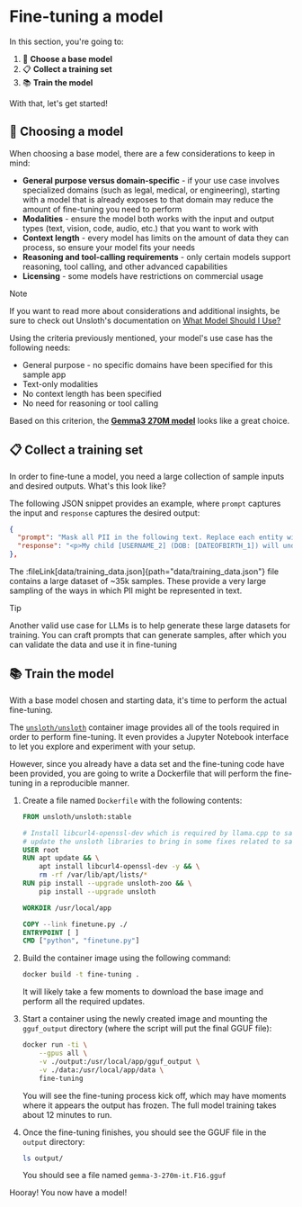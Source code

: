 # Fine-tuning a model

In this section, you're going to:

1. 🧠 **Choose a base model**
2. 📋 **Collect a training set**
3. 📚 **Train the model**

With that, let's get started!



## 🧠 Choosing a model

When choosing a base model, there are a few considerations to keep in mind:

- **General purpose versus domain-specific** - if your use case involves specialized domains (such as legal, medical, or engineering), starting with a model that is already exposes to that domain may reduce the amount of fine-tuning you need to perform
- **Modalities** - ensure the model both works with the input and output types (text, vision, code, audio, etc.) that you want to work with
- **Context length** - every model has limits on the amount of data they can process, so ensure your model fits your needs
- **Reasoning and tool-calling requirements** - only certain models support reasoning, tool calling, and other advanced capabilities
- **Licensing** - some models have restrictions on commercial usage

> [!NOTE]
> If you want to read more about considerations and additional insights, be sure to check out Unsloth's documentation on [What Model Should I Use?](https://docs.unsloth.ai/get-started/fine-tuning-llms-guide/what-model-should-i-use)

Using the criteria previously mentioned, your model's use case has the following needs:

- General purpose - no specific domains have been specified for this sample app
- Text-only modalities
- No context length has been specified
- No need for reasoning or tool calling

Based on this criterion, the [**Gemma3 270M model**](https://hub.docker.com/r/ai/gemma3) looks like a great choice.



## 📋 Collect a training set

In order to fine-tune a model, you need a large collection of sample inputs and desired outputs. What's this look like?

The following JSON snippet provides an example, where `prompt` captures the input and `response` captures the desired output:

```json
{
  "prompt": "Mask all PII in the following text. Replace each entity with the exact UPPERCASE label in square brackets (e.g., [PERSON], [EMAIL], [PHONE], [USERNAME], [ADDRESS], [CREDIT_CARD], [TIME], etc.). Preserve all non-PII text, whitespace, and punctuation exactly. Return ONLY the redacted text.\n\nText:\n<p>My child faozzsd379223 (DOB: May/58) will undergo treatment with Dr. faozzsd379223, office at Hill Road. Our ZIP code is 28170-6392. Consult policy M.UE.227995. Contact number: 0070.606.322.6244. Handle transactions with 6225427220412963. Queries? Email: faozzsd379223@outlook.com.</p>",
  "response": "<p>My child [USERNAME_2] (DOB: [DATEOFBIRTH_1]) will undergo treatment with Dr. [USERNAME_1], office at [STREET_1]. Our ZIP code is [ZIPCODE_1]. Consult policy M.UE.227995. Contact number: [TELEPHONENUM_1]. Handle transactions with [CREDITCARDNUMBER_1]. Queries? Email: [EMAIL_1].</p>"
},
```

The :fileLink[data/training_data.json]{path="data/training_data.json"} file contains a large dataset of ~35k samples. These provide a very large sampling of the ways in which PII might be represented in text.

> [!TIP]
> Another valid use case for LLMs is to help generate these large datasets for training. You can craft prompts that can generate samples, after which you can validate the data and use it in fine-tuning



## 📚 Train the model

With a base model chosen and starting data, it's time to perform the actual fine-tuning.

The [`unsloth/unsloth`](https://hub.docker.com/r/unsloth/unsloth) container image provides all of the tools required in order to perform fine-tuning. It even provides a Jupyter Notebook interface to let you explore and experiment with your setup.

However, since you already have a data set and the fine-tuning code have been provided, you are going to write a Dockerfile that will perform the fine-tuning in a reproducible manner.

1. Create a file named `Dockerfile` with the following contents:

    ```dockerfile save-as=Dockerfile
    FROM unsloth/unsloth:stable

    # Install libcurl4-openssl-dev which is required by llama.cpp to save GGUF files and
    # update the unsloth libraries to bring in some fixes related to saving to GGUF files
    USER root
    RUN apt update && \
        apt install libcurl4-openssl-dev -y && \
        rm -rf /var/lib/apt/lists/*
    RUN pip install --upgrade unsloth-zoo && \
        pip install --upgrade unsloth

    WORKDIR /usr/local/app

    COPY --link finetune.py ./
    ENTRYPOINT [ ]
    CMD ["python", "finetune.py"]
    ```

2. Build the container image using the following command:

    ```bash
    docker build -t fine-tuning .
    ```

    It will likely take a few moments to download the base image and perform all the required updates.

3. Start a container using the newly created image and mounting the `gguf_output` directory (where the script will put the final GGUF file):

    ```bash
    docker run -ti \
        --gpus all \
        -v ./output:/usr/local/app/gguf_output \
        -v ./data:/usr/local/app/data \
        fine-tuning
    ```

    You will see the fine-tuning process kick off, which may have moments where it appears the output has frozen. The full model training takes about 12 minutes to run.

4. Once the fine-tuning finishes, you should see the GGUF file in the `output` directory:

    ```bash
    ls output/
    ```

    You should see a file named `gemma-3-270m-it.F16.gguf`

Hooray! You now have a model!